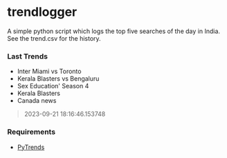 # trendlogger
A simple python script which logs the top five searches of the day in India.<br>See the trend.csv for the history.<br>

<!-- Last Trends -->
### Last Trends
* Inter Miami vs Toronto
* Kerala Blasters vs Bengaluru
* Sex Education' Season 4
* Kerala Blasters
* Canada news
> 2023-09-21 18:16:46.153748

<!-- Requirements -->
### Requirements
* [PyTrends](https://github.com/dreyco676/pytrends)

